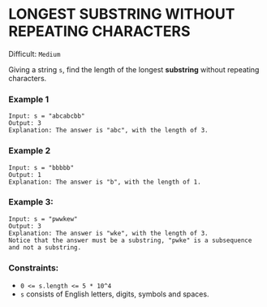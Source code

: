# LONGEST SUBSTRING WITHOUT REPEATING CHARACTERS
Difficult: `Medium`

Giving a string `s`, find the length of the longest **substring** without repeating characters.

### Example 1
    Input: s = "abcabcbb"
    Output: 3
    Explanation: The answer is "abc", with the length of 3.

### Example 2
    Input: s = "bbbbb"
    Output: 1
    Explanation: The answer is "b", with the length of 1.

### Example 3:

    Input: s = "pwwkew"
    Output: 3
    Explanation: The answer is "wke", with the length of 3.
    Notice that the answer must be a substring, "pwke" is a subsequence and not a substring.
 

### Constraints:

- `0 <= s.length <= 5 * 10^4`
- `s` consists of English letters, digits, symbols and spaces.